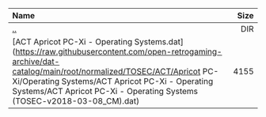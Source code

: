 |Name|Size|
|:---|---:|
|[..](../index.html)|DIR|
|[ACT Apricot PC-Xi - Operating Systems.dat](https://raw.githubusercontent.com/open-retrogaming-archive/dat-catalog/main/root/normalized/TOSEC/ACT/Apricot PC-Xi/Operating Systems/ACT Apricot PC-Xi - Operating Systems/ACT Apricot PC-Xi - Operating Systems (TOSEC-v2018-03-08_CM).dat)|4155|
